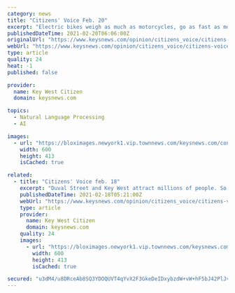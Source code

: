 ```yaml
---
category: news
title: "Citizens' Voice Feb. 20"
excerpt: "Electric bikes weigh as much as motorcycles, go as fast as motorcycles, have tires as big as motorcycles, have engines and you want to put them on sidewalks with baby"
publishedDateTime: 2021-02-20T06:06:00Z
originalUrl: "https://www.keysnews.com/opinion/citizens_voice/citizens-voice-feb-20/article_092b4440-71f2-11eb-acbf-cb3533003377.html"
webUrl: "https://www.keysnews.com/opinion/citizens_voice/citizens-voice-feb-20/article_092b4440-71f2-11eb-acbf-cb3533003377.html"
type: article
quality: 24
heat: -1
published: false

provider:
  name: Key West Citizen
  domain: keysnews.com

topics:
  - Natural Language Processing
  - AI

images:
  - url: "https://bloximages.newyork1.vip.townnews.com/keysnews.com/content/tncms/assets/v3/media/8/80/880b8ab6-3414-11eb-8e4e-ef7db41f6864/5fc6a8b32200c.image.jpg?resize=600%2C413"
    width: 600
    height: 413
    isCached: true

related:
  - title: "Citizens' Voice feb. 18"
    excerpt: "Duval Street and Key West attract millions of people. So, our leaders say ‘Hey, let’s makes Duval Street look like a Disney World pavilion.’ Really? Every year, it seems, they"
    publishedDateTime: 2021-02-18T05:21:00Z
    webUrl: "https://www.keysnews.com/opinion/citizens_voice/citizens-voice-feb-18/article_7495d97c-7060-11eb-83f8-33cd4cbe5c68.html"
    type: article
    provider:
      name: Key West Citizen
      domain: keysnews.com
    quality: 24
    images:
      - url: "https://bloximages.newyork1.vip.townnews.com/keysnews.com/content/tncms/assets/v3/media/8/80/880b8ab6-3414-11eb-8e4e-ef7db41f6864/5fc6a8b32200c.image.jpg?resize=600%2C413"
        width: 600
        height: 413
        isCached: true

secured: "u3dM4/u8DRceAb8SQ3YDOQUVT4qYvX2F3GkeDeIDxybzdW+vW+hF5bJ42PlJvlLZs2JozKYsPf+ywbFAhTqwwVuZMuCzd+iU96uoQ5FKcaPq4gWFYa1hZesa8DYkDNAFYvE0iNDDYumPApqR+7SIN03Ef89XQjpVPNmj6iXD2UcPZA1myb4IseO3dcrlaItweo1ndIdRDHwj32h5x24bYBWt1Frg99X9CY96USOTGiK+wOMBR9FYyghP8urvVwQhC/kiu7B3dEIRcSyI0vlwm4I6+uLSxJRozHGdSwMPAmYsLzvedUbOpiTD4Y2ihUYj/z6gaL/fYb/i7Yj0wdJS89pJEdQUCii/Uf1hrDSrLf8=;zBhQiGbcdRLeNrzD+KshsQ=="
---
```


